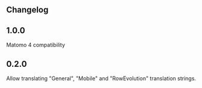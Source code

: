 ## Changelog

## 1.0.0

Matomo 4 compatibility

## 0.2.0

Allow translating "General", "Mobile" and "RowEvolution" translation strings.
